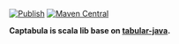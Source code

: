 [![Publish](https://github.com/hanabix/captabula/actions/workflows/sbt-release.yml/badge.svg)](https://github.com/hanabix/captabula/actions/workflows/sbt-release.yml) [![Maven Central](https://img.shields.io/maven-central/v/com.github.zhongl/captabula_2.13)](https://search.maven.org/artifact/com.github.zhongl/captabula_2.13)

**Captabula is scala lib base on [tabular-java](https://github.com/tabulapdf/tabula-java).**